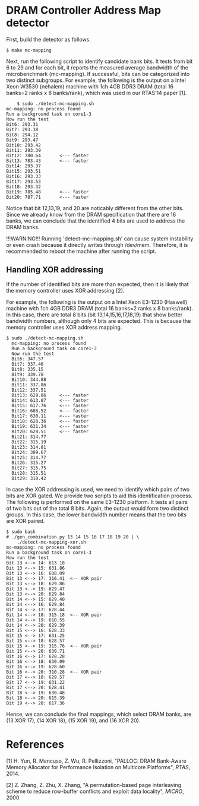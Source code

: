 DRAM Controller Address Map detector
====================================

First, build the detector as follows.

	$ make mc-mapping

Next, run the following script to identify candidate bank bits.
It tests from bit 6 to 29 and for each bit, it reports the measured 
average bandwidth of the microbenchmark (mc-mapping). If successful, 
bits can be categorized into two distinct subgroups. For example, 
the following is the output on a Intel Xeon W3530 (nehalem) machine 
with 1ch 4GB DDR3 DRAM (total 16 banks=2 ranks x 8 banks/rank), which 
was used in our RTAS'14 paper [1]. 

     	$ sudo ./detect-mc-mapping.sh
	mc-mapping: no process found
	Run a background task on core1-3
	Now run the test
	Bit6: 293.31
	Bit7: 293.38
	Bit8: 294.12
	Bit9: 293.47
	Bit10: 293.42
	Bit11: 293.39
	Bit12: 780.64		<--- faster
	Bit13: 783.43		<--- faster
	Bit14: 293.37
	Bit15: 293.51
	Bit16: 293.33
	Bit17: 293.53
	Bit18: 293.32
	Bit19: 785.48		<--- faster
	Bit20: 787.71		<--- faster


Notice that bit 12,13,19, and 20 are noticably different
from the other bits. Since we already know from the DRAM 
specification that there are 16 banks, we can conclude that the 
identified 4 bits are used to address the DRAM banks.

!!!WARNING!!! Running 'detect-mc-mapping.sh' can cause system instability or 
even crash because it directly writes through /dev/mem. Therefore, it is 
recommended to reboot the machine after running the script.

## Handling XOR addressing 

If the number of identified bits are more than expected, then it is likely that
the memory controller uses XOR addressing [2].

For example, the following is the output on a Intel Xeon E3-1230 (Haswell) 
machine with 1ch 4GB DDR3 DRAM (total 16 banks=2 ranks x 8 banks/rank). 
In this case, there are total 8 bits (bit 13,14,15,16,17,18,19) that show 
better bandwidth numbers, although only 4 bits are expected. This is because
the memory controller uses XOR address mapping.

	$ sudo ./detect-mc-mapping.sh
	  mc-mapping: no process found
	  Run a background task on core1-3
	  Now run the test
	  Bit6: 347.57
	  Bit7: 337.46
	  Bit8: 335.15
	  Bit9: 339.78
	  Bit10: 344.88
	  Bit11: 337.86
	  Bit12: 337.51
	  Bit13: 629.86		<--- faster
	  Bit14: 613.87		<--- faster
	  Bit15: 617.76		<--- faster
	  Bit16: 608.52		<--- faster
	  Bit17: 630.11		<--- faster
	  Bit18: 628.36		<--- faster
	  Bit19: 631.34		<--- faster
	  Bit20: 628.51		<--- faster
	  Bit21: 314.77
	  Bit22: 315.19
	  Bit23: 314.81
	  Bit24: 309.67
	  Bit25: 314.77
	  Bit26: 315.27
	  Bit27: 315.75
	  Bit28: 315.51
	  Bit29: 310.42

In case the XOR addressing is used, we need to identify which pairs of two bits 
are XOR gated. We provide two scripts to aid this 
identification process. The following is performed on the same E3-1230 
platform. It tests all pairs of two bits out of the total 8 bits. Again, the 
output would form two distinct groups. In this case, the lower bandwidth 
number means that the two bits are XOR paired. 

	 
	$ sudo bash
	# ./gen_combination.py 13 14 15 16 17 18 19 20 | \
		./detect-mc-mapping-xor.sh
	mc-mapping: no process found
	Run a background task on core1-3
	Now run the test
	Bit 13 <--> 14: 613.18
	Bit 13 <--> 15: 631.86
	Bit 13 <--> 16: 608.09
	Bit 13 <--> 17: 316.41  <-- XOR pair
	Bit 13 <--> 18: 629.86
	Bit 13 <--> 19: 629.47
	Bit 13 <--> 20: 629.84
	Bit 14 <--> 15: 629.40
	Bit 14 <--> 16: 629.84
	Bit 14 <--> 17: 628.44
	Bit 14 <--> 18: 315.18  <-- XOR pair
	Bit 14 <--> 19: 610.55
	Bit 14 <--> 20: 629.39
	Bit 15 <--> 16: 628.33
	Bit 15 <--> 17: 631.25
	Bit 15 <--> 18: 628.57
	Bit 15 <--> 19: 315.76  <-- XOR pair
	Bit 15 <--> 20: 630.71
	Bit 16 <--> 17: 628.28
	Bit 16 <--> 18: 630.09
	Bit 16 <--> 19: 628.60
	Bit 16 <--> 20: 310.28  <-- XOR pair
	Bit 17 <--> 18: 629.57
	Bit 17 <--> 19: 631.22
	Bit 17 <--> 20: 628.41
	Bit 18 <--> 19: 630.48
	Bit 18 <--> 20: 615.39
	Bit 19 <--> 20: 617.36

Hence, we can conclude the final mappings, which select DRAM banks, are
(13 XOR 17), (14 XOR 18), (15 XOR 19), and (16 XOR 20). 


References
==========

[1] H. Yun, R. Mancuso, Z. Wu, R. Pellizzoni, "PALLOC: DRAM Bank-Aware Memory Allocator for Performance Isolation on Multicore Platforms", _RTAS_, 2014.

[2] Z. Zhang, Z. Zhu, X. Zhang, "A permutation-based page interleaving scheme to reduce row-buffer conflicts and exploit data locality", _MICRO_, 2000
